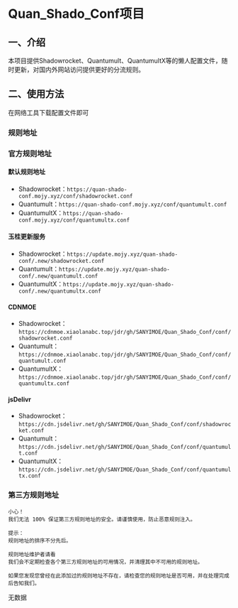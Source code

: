 # Quan_Shado_Conf项目
## 一、介绍
本项目提供Shadowrocket、Quantumult、QuantumultX等的懒人配置文件，随时更新，对国内外网站访问提供更好的分流规则。

## 二、使用方法
在网络工具下载配置文件即可

### 规则地址
### 官方规则地址
#### 默认规则地址
- Shadowrocket：`https://quan-shado-conf.mojy.xyz/conf/shadowrocket.conf`
- Quantumult：`https://quan-shado-conf.mojy.xyz/conf/quantumult.conf`
- QuantumultX：`https://quan-shado-conf.mojy.xyz/conf/quantumultx.conf`

#### 玉桂更新服务
- Shadowrocket：`https://update.mojy.xyz/quan-shado-conf/.new/shadowrocket.conf`
- Quantumult：`https://update.mojy.xyz/quan-shado-conf/.new/quantumult.conf`
- QuantumultX：`https://update.mojy.xyz/quan-shado-conf/.new/quantumultx.conf`

#### CDNMOE
- Shadowrocket：`https://cdnmoe.xiaolanabc.top/jdr/gh/SANYIMOE/Quan_Shado_Conf/conf/shadowrocket.conf`
- Quantumult：`https://cdnmoe.xiaolanabc.top/jdr/gh/SANYIMOE/Quan_Shado_Conf/conf/quantumult.conf`
- QuantumultX：`https://cdnmoe.xiaolanabc.top/jdr/gh/SANYIMOE/Quan_Shado_Conf/conf/quantumultx.conf`

#### jsDelivr
- Shadowrocket：`https://cdn.jsdelivr.net/gh/SANYIMOE/Quan_Shado_Conf/conf/shadowrocket.conf`
- Quantumult：`https://cdn.jsdelivr.net/gh/SANYIMOE/Quan_Shado_Conf/conf/quantumult.conf`
- QuantumultX：`https://cdn.jsdelivr.net/gh/SANYIMOE/Quan_Shado_Conf/conf/quantumultx.conf`

### 第三方规则地址
```
小心！
我们无法 100% 保证第三方规则地址的安全。请谨慎使用，防止恶意规则注入。
```

```
提示：
规则地址的排序不分先后。
```

```
规则地址维护者请看
我们会不定期检查各个第三方规则地址的可用情况，并清理其中不可用的规则地址。

如果您发现您曾经在此添加过的规则地址不存在，请检查您的规则地址是否可用，并在处理完成后告知我们。
```

无数据
